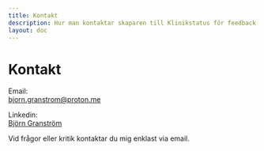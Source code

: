 ```yaml
---
title: Kontakt
description: Hur man kontaktar skaparen till Klinikstatus för feedback eller frågor.
layout: doc
---
```


# Kontakt

Email:  
bjorn.granstrom@proton.me  
<!---- target="_blank" ser till att ny tab öppnas när man trycker på länken -->
Linkedin:  
<a href="https://www.linkedin.com/in/bjgr/" target="_blank">Björn Granström</a>


Vid frågor eller kritik kontaktar du mig enklast via email.
